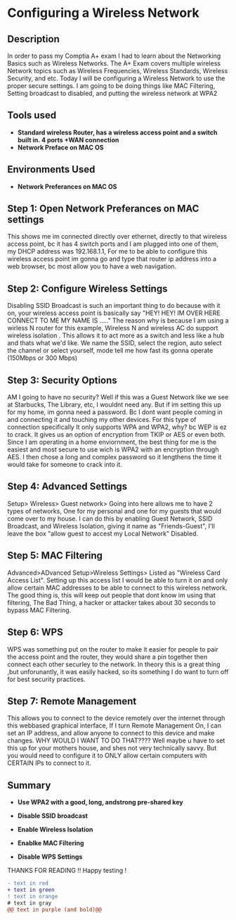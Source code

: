 <h1>Configuring a Wireless Network</h1>

<h2>Description</h2>
In order to pass my Comptia A+ exam I had to learn about the Networking Basics such as Wireless Networks. The A+ Exam covers multiple wireless Network topics such as Wireless Frequencies, Wireless Standards, Wireless Security, and etc. Today I will be configuring
a Wireless Network to use the proper secure settings. I am going to be doing things like MAC Filtering, Setting broadcast to disabled, and putting the wireless network at WPA2
<br />


<h2>Tools used </h2>

- <b>Standard  wireless Router, has a wireless access point and a switch built in. 4 ports +WAN connection  </b> 
- <b>Network Preface on MAC OS </b> 

<h2>Environments Used </h2>

- <b>Network Preferances on MAC OS</b> 

<h2>Step 1: Open Network Preferances on MAC settings</h2>
This shows me im connected directly over ethernet, directly to that wireless access point, bc it has 4 switch ports and I am plugged into one of them, my DHCP address was 192.168.1.1, For me to be able to configure this wireless access point im gonna go and type that 
router ip address into a web browser, bc most allow you to have a web navigation.

<h2>Step 2: Configure Wireless Settings</h2>
Disabling SSID Broadcast is such an important thing to do because with it on, your wireless access point is basically say "HEY! HEY! IM OVER HERE CONNECT TO ME MY NAME IS ....." The reason why is because I am using a wirless N router for this example,
Wireless N and wireless AC do support wireless isolation . This allows it to act more as a switch and less like a hub and thats what we'd like. We name the SSID, select the region, auto select the channel or select yourself, mode tell me how fast its gonna operate (150Mbps or 300 Mbps)

<h2>Step 3: Security Options</h2>
AM I going to have no security? Well if this was a Guest Network like we see at Starbucks, The Library, etc, I wouldnt need any. But if im setting this up for my home, im gonna need a password. Bc I dont want people coming in and connecting it and touching my other devices. For this type of connection specifically It only supports WPA and WPA2, why? bc WEP is ez to crack. It gives us an option of encryption from TKIP or AES or even both. Since I am operating in a home enviornment, the best thing for me is the easiest and most secure to use wich is WPA2 with an encryption through AES. I then chose a long and complex password so it lengthens the time it would take for someone to crack into it.

<h2>Step 4: Advanced Settings</h2>
Setup> Wireless> Guest network> Going into here allows me to have 2 types of networks, One for my personal and one for my guests that would come over to my house. I can do this by enabling Guest Network, SSID Broadcast, and Wireless Isolation, giving it name as "Friends-Guest", I'll leave the box "allow guest to accest my Local Network" Disabled. 

<h2>Step 5: MAC Filtering</h2>
Advanced>ADvanced Setup>Wireless Settings> Listed as "Wireless Card Access List". Setting up this access list I would be able to turn it on and only allow certain MAC addresses to be able to connect to this wireless network. The good thing is, this will keep out people that dont know im using that filtering, The Bad Thing, a hacker or attacker takes about 30 seconds to bypass MAC Filtering.

<h2>Step 6: WPS</h2>
WPS was something put on the router to make it easier for people to pair the access point and the router, they would share a pin together then connect each other securley to the network. In theory this is a great thing ,but unforunantly, it was easily hacked, so its something I do want to turn off for best security practices.

<h2>Step 7: Remote Management</h2>
This allows you to connect to the device remotely over the internet through this webbased graphical interface, If I turn Remote Management On, I can set an IP address, and allow anyone to connect to this device and make changes.
WHY WOULD I WANT TO DO THAT???? Well maybe u have to set this up for your mothers house, and shes not very technically savvy. But you would need to configure it to ONLY allow certain computers with CERTAIN IPs to connect to it.

<h2>Summary</h2>

- <b>Use WPA2 with a good, long, andstrong pre-shared key </b> 

- <b>Disable SSID broadcast</b>
  
- <b>Enable Wireless Isolation </b>
  
- <b>Enablke MAC Filtering </b>
 
- <b>Disable WPS Settings </b> 

THANKS FOR READING !! Happy testing !
 ```diff
- text in red
+ text in green
! text in orange
# text in gray
@@ text in purple (and bold)@@
